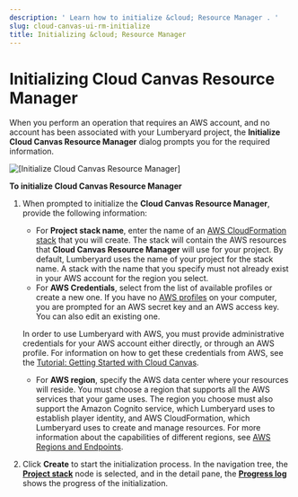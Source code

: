 ```yaml
---
description: ' Learn how to initialize &cloud; Resource Manager . '
slug: cloud-canvas-ui-rm-initialize
title: Initializing &cloud; Resource Manager
---
```

# Initializing Cloud Canvas Resource Manager<a name="cloud-canvas-ui-rm-initialize"></a>

When you perform an operation that requires an AWS account, and no account has been associated with your Lumberyard project, the **Initialize Cloud Canvas Resource Manager** dialog prompts you for the required information\. 

![\[Initialize Cloud Canvas Resource Manager\]](/images/userguide/cloud_canvas/cloud-canvas-ui-rm-initialize.png)

**To initialize **Cloud Canvas Resource Manager****

1. When prompted to initialize the **Cloud Canvas Resource Manager**, provide the following information: 
   + For **Project stack name**, enter the name of an [AWS CloudFormation stack](https://docs.aws.amazon.com/AWSCloudFormation/latest/UserGuide/cfn-whatis-concepts.html#d0e3545) that you will create\. The stack will contain the AWS resources that **Cloud Canvas Resource Manager** will use for your project\. By default, Lumberyard uses the name of your project for the stack name\. A stack with the name that you specify must not already exist in your AWS account for the region you select\. 
   +  For **AWS Credentials**, select from the list of available profiles or create a new one\. If you have no [AWS profiles](https://docs.aws.amazon.com/cli/latest/userguide/cli-chap-getting-started.html#cli-multiple-profiles) on your computer, you are prompted for an AWS secret key and an AWS access key\. You can also edit an existing one\. 

     In order to use Lumberyard with AWS, you must provide administrative credentials for your AWS account either directly, or through an AWS profile\. For information on how to get these credentials from AWS, see the [Tutorial: Getting Started with Cloud Canvas](/docs/userguide/gems/cloud-canvas/tutorial.md)\.
   +  For **AWS region**, specify the AWS data center where your resources will reside\. You must choose a region that supports all the AWS services that your game uses\. The region you choose must also support the Amazon Cognito service, which Lumberyard uses to establish player identity, and AWS CloudFormation, which Lumberyard uses to create and manage resources\. For more information about the capabilities of different regions, see [AWS Regions and Endpoints](https://docs.aws.amazon.com/general/latest/gr/rande.html)\. 

1. Click **Create** to start the initialization process\. In the navigation tree, the [**Project stack**](/docs/userguide/gems/cloud-canvas/ui-rm-project-stack.md) node is selected, and in the detail pane, the [**Progress log**](/docs/userguide/gems/cloud-canvas/ui-rm-progress-log.md) shows the progress of the initialization\. 